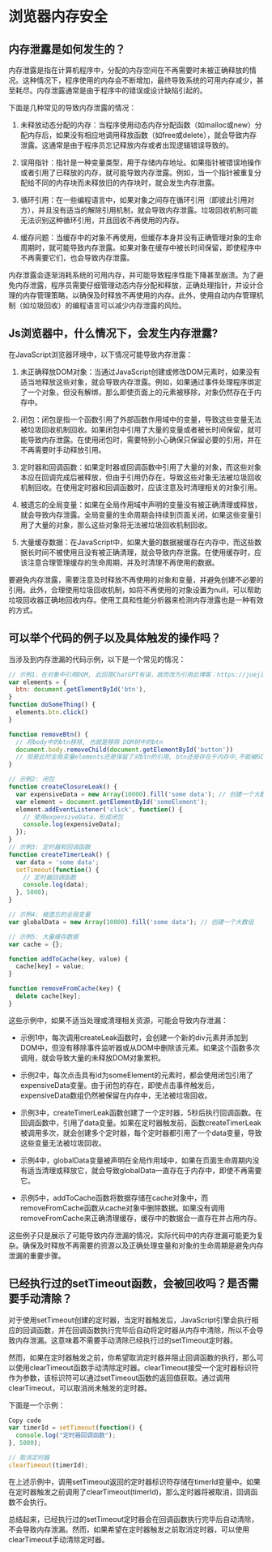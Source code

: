 # 浏览器内存安全

## 内存泄露是如何发生的？

内存泄露是指在计算机程序中，分配的内存空间在不再需要时未被正确释放的情况。这种情况下，程序使用的内存会不断增加，最终导致系统的可用内存减少，甚至耗尽。内存泄露通常是由于程序中的错误或设计缺陷引起的。

下面是几种常见的导致内存泄露的情况：

1. 未释放动态分配的内存：当程序使用动态内存分配函数（如malloc或new）分配内存后，如果没有相应地调用释放函数（如free或delete），就会导致内存泄露。这通常是由于程序员忘记释放内存或者出现逻辑错误导致的。

2. 误用指针：指针是一种变量类型，用于存储内存地址。如果指针被错误地操作或者引用了已释放的内存，就可能导致内存泄露。例如，当一个指针被重复分配给不同的内存块而未释放旧的内存块时，就会发生内存泄露。

3. 循环引用：在一些编程语言中，如果对象之间存在循环引用（即彼此引用对方），并且没有适当的解除引用机制，就会导致内存泄露。垃圾回收机制可能无法识别这种循环引用，并且回收不再使用的内存。

4. 缓存问题：当缓存中的对象不再使用，但缓存本身并没有正确管理对象的生命周期时，就可能导致内存泄露。如果对象在缓存中被长时间保留，即使程序中不再需要它们，也会导致内存泄露。

内存泄露会逐渐消耗系统的可用内存，并可能导致程序性能下降甚至崩溃。为了避免内存泄露，程序员需要仔细管理动态内存分配和释放，正确处理指针，并设计合理的内存管理策略，以确保及时释放不再使用的内存。此外，使用自动内存管理机制（如垃圾回收）的编程语言可以减少内存泄露的风险。


## Js浏览器中，什么情况下，会发生内存泄露?
在JavaScript浏览器环境中，以下情况可能导致内存泄露：

1. 未正确释放DOM对象：当通过JavaScript创建或修改DOM元素时，如果没有适当地释放这些对象，就会导致内存泄露。例如，如果通过事件处理程序绑定了一个对象，但没有解绑，那么即使页面上的元素被移除，对象仍然存在于内存中。

2. 闭包：闭包是指一个函数引用了外部函数作用域中的变量，导致这些变量无法被垃圾回收机制回收。如果闭包中引用了大量的变量或者被长时间保留，就可能导致内存泄露。在使用闭包时，需要特别小心确保只保留必要的引用，并在不再需要时手动释放引用。

3. 定时器和回调函数：如果定时器或回调函数中引用了大量的对象，而这些对象本应在回调完成后被释放，但由于引用仍存在，导致这些对象无法被垃圾回收机制回收。在使用定时器和回调函数时，应该注意及时清理相关的对象引用。

4. 被遗忘的全局变量：如果在全局作用域中声明的变量没有被正确清理或释放，就会导致内存泄露。全局变量的生命周期会持续到页面关闭，如果这些变量引用了大量的对象，那么这些对象将无法被垃圾回收机制回收。

5. 大量缓存数据：在JavaScript中，如果大量的数据被缓存在内存中，而这些数据长时间不被使用且没有被正确清理，就会导致内存泄露。在使用缓存时，应该注意合理管理缓存的生命周期，并及时清理不再使用的数据。

要避免内存泄露，需要注意及时释放不再使用的对象和变量，并避免创建不必要的引用。此外，合理使用垃圾回收机制，如将不再使用的对象设置为null，可以帮助垃圾回收器正确地回收内存。使用工具和性能分析器来检测内存泄露也是一种有效的方式。

## 可以举个代码的例子以及具体触发的操作吗？
当涉及到内存泄漏的代码示例，以下是一个常见的情况：
``` js
// 示例1，在对象中引用DOM, 此回答ChatGPT有误，故而改为引用此博客：https://juejin.cn/post/6914092198170460168#heading-3
var elements = {
  btn: document.getElementById('btn'),
}
function doSomeThing() {
  elements.btn.click()
}

function removeBtn() {
  // 将body中的btn移除, 也就是移除 DOM树中的btn
  document.body.removeChild(document.getElementById('button'))
  // 但是此时全局变量elements还是保留了对btn的引用, btn还是存在于内存中,不能被GC回收
}

// 示例2: 闭包
function createClosureLeak() {
  var expensiveData = new Array(10000).fill('some data'); // 创建一个大数组
  var element = document.getElementById('someElement');
  element.addEventListener('click', function() {
    // 使用expensiveData，形成闭包
    console.log(expensiveData);
  });
}
// 示例3: 定时器和回调函数
function createTimerLeak() {
  var data = 'some data';
  setTimeout(function() {
    // 定时器回调函数
    console.log(data);
  }, 5000);
}

// 示例4: 被遗忘的全局变量
var globalData = new Array(10000).fill('some data'); // 创建一个大数组

// 示例5: 大量缓存数据
var cache = {};

function addToCache(key, value) {
  cache[key] = value;
}

function removeFromCache(key) {
  delete cache[key];
}
```
这些示例中，如果不适当处理或清理相关资源，可能会导致内存泄漏：

- 示例1中，每次调用createLeak函数时，会创建一个新的div元素并添加到DOM中，但没有移除事件监听器或从DOM中删除该元素。如果这个函数多次调用，就会导致大量的未释放DOM对象累积。

- 示例2中，每次点击具有id为someElement的元素时，都会使用闭包引用了expensiveData变量。由于闭包的存在，即使点击事件触发后，expensiveData数组仍然被保留在内存中，无法被垃圾回收。

- 示例3中，createTimerLeak函数创建了一个定时器，5秒后执行回调函数。在回调函数中，引用了data变量。如果在定时器触发前，函数createTimerLeak被调用多次，就会创建多个定时器，每个定时器都引用了一个data变量，导致这些变量无法被垃圾回收。

- 示例4中，globalData变量被声明在全局作用域中，如果在页面生命周期内没有适当清理或释放它，就会导致globalData一直存在于内存中，即使不再需要它。

- 示例5中，addToCache函数将数据存储在cache对象中，而removeFromCache函数从cache对象中删除数据。如果没有调用removeFromCache来正确清理缓存，缓存中的数据会一直存在并占用内存。

这些例子只是展示了可能导致内存泄漏的情况，实际代码中的内存泄漏可能更为复杂。确保及时释放不再需要的资源以及正确处理变量和对象的生命周期是避免内存泄漏的重要步骤。

## 已经执行过的setTimeout函数，会被回收吗？是否需要手动清除？

对于使用setTimeout创建的定时器，当定时器触发后，JavaScript引擎会执行相应的回调函数，并在回调函数执行完毕后自动将定时器从内存中清除，所以不会导致内存泄漏。这意味着不需要手动清除已经执行过的setTimeout定时器。

然而，如果在定时器触发之前，你希望取消定时器并阻止回调函数的执行，那么可以使用clearTimeout函数手动清除定时器。clearTimeout接受一个定时器标识符作为参数，该标识符可以通过setTimeout函数的返回值获取。通过调用clearTimeout，可以取消尚未触发的定时器。

下面是一个示例：

``` javascript
Copy code
var timerId = setTimeout(function() {
  console.log("定时器回调函数");
}, 5000);

// 取消定时器
clearTimeout(timerId);
```
在上述示例中，调用setTimeout返回的定时器标识符存储在timerId变量中。如果在定时器触发之前调用了clearTimeout(timerId)，那么定时器将被取消，回调函数不会执行。

总结起来，已经执行过的setTimeout定时器会在回调函数执行完毕后自动清除，不会导致内存泄漏。然而，如果希望在定时器触发之前取消定时器，可以使用clearTimeout手动清除定时器。
